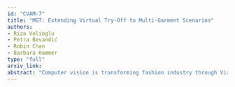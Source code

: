 ```yaml
---
id: "CVAM-7"
title: "MGT: Extending Virtual Try-Off to Multi-Garment Scenarios"
authors:
- Riza Velioglu
- Petra Bevandić
- Robin Chan
- Barbara Hammer
type: "full"
arxiv_link:
abstract: "Computer vision is transforming fashion industry through Virtual Try-On (VTON) and Virtual Try-Off (VTOFF). VTON generates images of a person in a specified garment using a target photo and a standardized garment image, while a more challenging variant, Person-to-Person Virtual Try-On (p2p-VTON), uses a photo of another person wearing the garment. VTOFF, in contrast, extracts standardized garment images from photos of clothed individuals. We introduce Multi-Garment TryOffDiff (MGT), a diffusion-based VTOFF model capable of handling diverse garment types, including upper-body, lower-body, and dresses. MGT builds on a latent diffusion architecture with SigLIP-based image conditioning to capture garment characteristics such as shape, texture, and pattern. To address garment diversity, MGT incorporates class-specific embeddings, achieving state-of-the-art VTOFF results on VITON-HD and competitive performance on DressCode, demonstrating effectiveness across multiple garment types. When paired with VTON models, it further enhances p2p-VTON by reducing unwanted attribute transfer, such as skin tone, ensuring preservation of person-specific characteristics."
---
```

